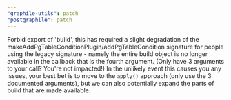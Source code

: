 ```yaml
---
"graphile-utils": patch
"postgraphile": patch
---
```


Forbid export of 'build', this has required a slight degradation of the
makeAddPgTableConditionPlugin/addPgTableCondition signature for people using the
legacy signature - namely the entire build object is no longer available in the
callback that is the fourth argument. (Only have 3 arguments to your call?
You're not impacted!) In the unlikely event this causes you any issues, your
best bet is to move to the `apply()` approach (only use the 3 documented
arguments), but we can also potentially expand the parts of build that are made
available.
